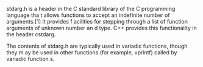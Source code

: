 stdarg.h is a header in the C standard library of the C programming language tha
t allows functions to accept an indefinite number of arguments.[1] It provides f
acilities for stepping through a list of function arguments of unknown number an
d
type. C++ provides this functionality in the header cstdarg.

The contents of stdarg.h are typically used in variadic functions, though they m
ay be used in other functions (for example, vprintf) called by variadic function
s.